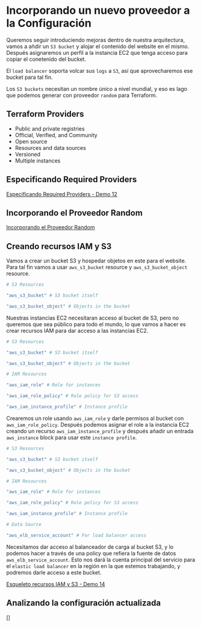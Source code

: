 # Incorporando un nuevo proveedor a la Configuración

Queremos seguir introduciendo mejoras dentro de nuestra arquitectura, vamos a añdir un `S3 bucket` y alojar el contenido del website en el mismo. Después asignaremos un perfil a la instancia EC2 que tenga acceso para copiar el conetenido del bucket.

El `load balancer` soporta volcar sus `logs` a `S3`, así que aprovecharemos ese bucket para tal fin.

Los `S3 buckets` necesitan un nombre único a nivel mundial, y eso es lago que podemos generar con proveedor `random` para Terraform.

## Terraform Providers

* Public and private registries
* Official, Verified, and Community
* Open source
* Resources and data sources
* Versioned
* Multiple instances

## Especificando Required Providers

[Especificando Required Providers - Demo 12](12-demo.md)

## Incorporando el Proveedor Random 

[Incorporando el Proveedor Random](13-demo.md)

## Creando recursos IAM y S3

Vamos a crear un bucket S3 y hospedar objetos en este para el website. Para tal fin vamos a usar `aws_s3_bucket` resource y `aws_s3_bucket_object` resource. 


```tf
# S3 Resources

"aws_s3_bucket" # S3 bucket itself

"aws_s3_bucket_object" # Objects in the bucket
```

Nuestras instancias EC2 necesitaran acceso al bucket de S3, pero no queremos que sea público para todo el mundo, lo que vamos a hacer es crear recursos IAM para dar acceso a las instancias EC2.

```tf
# S3 Resources

"aws_s3_bucket" # S3 bucket itself

"aws_s3_bucket_object" # Objects in the bucket

# IAM Resources

"aws_iam_role" # Role for instances

"aws_iam_role_policy" # Role policy for S3 access

"aws_iam_instance_profile" # Instance profile
```


Crearemos un role usando `aws_iam_role` y darle permisos al bucket con `aws_iam_role_policy`. Después podemos asignar el role a la instancia EC2 creando un recurso `aws_iam_instance_profile` y después añadir un entrada `aws_instance` block para usar este  `instance profile`. 

```tf
# S3 Resources

"aws_s3_bucket" # S3 bucket itself

"aws_s3_bucket_object" # Objects in the bucket

# IAM Resources

"aws_iam_role" # Role for instances

"aws_iam_role_policy" # Role policy for S3 access

"aws_iam_instance_profile" # Instance profile

# Data Source

"aws_elb_service_account" # For load balancer access
```

Necesitamos dar acceso al balanceador de carga al bucket S3, y lo podemos hacer a través de una policy que refiera la fuente de datos `aws_elb_service_account`. Esto nos dará la cuenta principal del servicio para el `elastic load balancer` en la región en la que estemos trabajando, y podremos darle acceso a este bucket.

[Esqueleto recursos IAM y S3 - Demo 14](14-demo.md)

## Analizando la configuración actualizada

[]